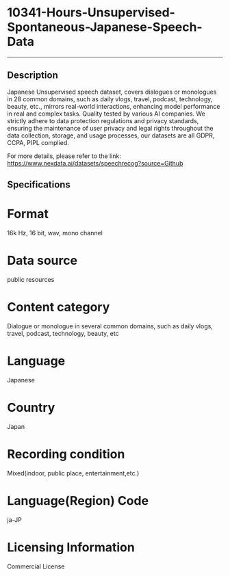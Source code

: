 # 10341-Hours-Unsupervised-Spontaneous-Japanese-Speech-Data
---
## Description
Japanese Unsupervised speech dataset, covers dialogues or monologues in 28 common domains, such as daily vlogs, travel, podcast, technology, beauty, etc., mirrors real-world interactions, enhancing model performance in real and complex tasks. Quality tested by various AI companies. We strictly adhere to data protection regulations and privacy standards, ensuring the maintenance of user privacy and legal rights throughout the data collection, storage, and usage processes, our datasets are all GDPR, CCPA, PIPL complied.

For more details, please refer to the link: https://www.nexdata.ai/datasets/speechrecog?source=Github

## Specifications
# Format
16k Hz, 16 bit, wav, mono channel
# Data source
public resources
# Content category
Dialogue or monologue in several common domains, such as daily vlogs, travel, podcast, technology, beauty, etc
# Language
Japanese
# Country
Japan
# Recording condition
Mixed(indoor, public place, entertainment,etc.)
# Language(Region) Code
ja-JP

# Licensing Information
Commercial License
